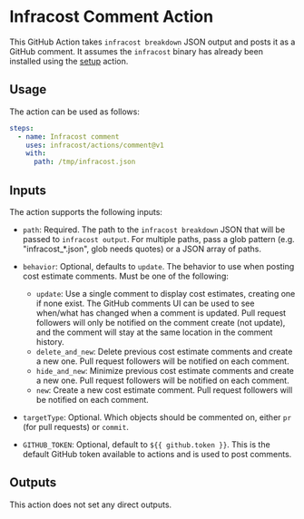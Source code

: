 # Infracost Comment Action

This GitHub Action takes `infracost breakdown` JSON output and posts it as a GitHub comment. It assumes the `infracost` binary has already been installed using the [setup](../setup) action.

## Usage

The action can be used as follows:

```yml
steps:
  - name: Infracost comment
    uses: infracost/actions/comment@v1
    with: 
      path: /tmp/infracost.json
```

## Inputs

The action supports the following inputs:

- `path`: Required. The path to the `infracost breakdown` JSON that will be passed to `infracost output`. For multiple paths, pass a glob pattern (e.g. "infracost_*.json", glob needs quotes) or a JSON array of paths.

- `behavior`: Optional, defaults to `update`. The behavior to use when posting cost estimate comments. Must be one of the following:  
  - `update`:  Use a single comment to display cost estimates, creating one if none exist. The GitHub comments UI can be used to see when/what has changed when a comment is updated. Pull request followers will only be notified on the comment create (not update), and the comment will stay at the same location in the comment history.
  - `delete_and_new`: Delete previous cost estimate comments and create a new one. Pull request followers will be notified on each comment.
  - `hide_and_new`: Minimize previous cost estimate comments and create a new one. Pull request followers will be notified on each comment.
  - `new`:  Create a new cost estimate comment. Pull request followers will be notified on each comment.

- `targetType`: Optional. Which objects should be commented on, either `pr` (for pull requests) or `commit`.

- `GITHUB_TOKEN`: Optional, default to `${{ github.token }}`. This is the default GitHub token available to actions and is used to post comments.

## Outputs

This action does not set any direct outputs.
